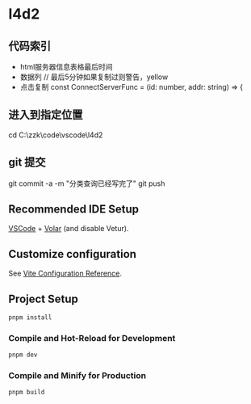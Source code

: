 # l4d2

## 代码索引
- html服务器信息表格最后时间
- 数据列 // 最后5分钟如果复制过则警告，yellow
- 点击复制 const ConnectServerFunc = (id: number, addr: string) => \{





## 进入到指定位置
cd C:\zzk\code\vscode\l4d2

## git 提交
git commit -a -m "分类查询已经写完了"
git push


## Recommended IDE Setup

[VSCode](https://code.visualstudio.com/) + [Volar](https://marketplace.visualstudio.com/items?itemName=Vue.volar) (and disable Vetur).

## Customize configuration

See [Vite Configuration Reference](https://vitejs.dev/config/).

## Project Setup

```sh
pnpm install
```

### Compile and Hot-Reload for Development

```sh
pnpm dev
```

### Compile and Minify for Production

```sh
pnpm build
```
